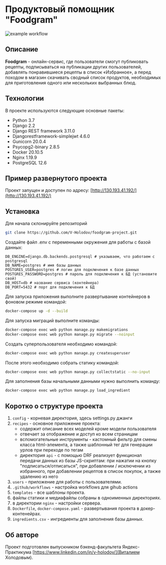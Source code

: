 # Продуктовый помощник "Foodgram"

![example workflow](https://github.com/v-holodov/foodgram-project/actions/workflows/fg_workflow.yml/badge.svg)

## Описание
**Foodgram** -  онлайн-сервис, где пользователи смогут публиковать рецепты, подписываться на публикации других пользователей, добавлять понравившиеся рецепты в список «Избранное», а перед походом в магазин скачивать сводный список продуктов, необходимых для приготовления одного или нескольких выбранных блюд.

## Технологии
В проекте используются следующие основные пакеты:
- Python 3.7
- Django 2.2
- Django REST framework 3.11.0  
- Djangorestframework-simplejwt 4.6.0
- Gunicorn 20.0.4
- Psycopg2-binary 2.8.5
- Docker  20.10.5
- Nginx 1.19.9
- PostgreSQL 12.6
## Пример развернутого проекта
Проект запущен и доступен по адресу:
[http://130.193.41.192/](http://130.193.41.192/)
## Установка

Для начала склонируйте репозиторий 
```bash
git clone https://github.com/V-Holodov/foodgram-project.git
```
Создайте файл .env с переменными окружения для работы с базой данных:
```
DB_ENGINE=django.db.backends.postgresql # указываем, что работаем с postgresql
DB_NAME=postgres # имя базы данных
POSTGRES_USER=postgres # логин для подключения к базе данных
POSTGRES_PASSWORD=postgres # пароль для подключения к БД (установите свой)
DB_HOST=db # название сервиса (контейнера)
DB_PORT=5432 # порт для подключения к БД 
```
Для запуска приложения выполните развертывание контейнеров в фоновом режиме командой:
```bash
docker-compose up -d --build 
```
Для запуска миграций выполните команды:
```bash
docker-compose exec web python manage.py makemigrations
docker-compose exec web python manage.py migrate --noinput
```
Создать суперпользователя необходимо командой:
```bash
docker-compose exec web python manage.py createsuperuser
```
После этого необходимо собрать статику командой:
```bash
docker-compose exec web python manage.py collectstatic --no-input
```

Для заполнения базы начальными данными нужно выполнить команду:
```bash
docker-compose exec web python manage.py load_ingredient
```
## Коротко о структуре проекта

1. `config` - корневая директория, здесь settings.py джанги
2. `recipes` - основное приложение проекта:
    * содержит описание всех моделей кроме модели пользователя
    * отвечает за отображение и доступ ко всем страницам
    * вспомогательные инструменты - кастомный фильтр для смены класса html-элемента, а также шаблонный тег для генерации урлов при переходе по тегам
    * директория `api` - с помощью DRF реализует функционал передачи данных из базы JS-скриптам: при нажатии на кнопку "подписаться/отписаться", при добавлении / исключении из избранного, при добавлении рецептов в список покупок, а также удалению из него
3. `users` - приложение для работы с пользователями.
4. `.github/workflows` - настройка workflows для gihub actions
5. `templates` - все шаблоны проекта.
6. файлы статики и медиафайлы собраны в одноименных директориях.
7. в директории `nginx` - настройки сервера.
8. `Dockerfile`, `docker-compose.yaml` - развертывания проекта в докер-контенейрах.
9. `ingredients.csv` - ингредиенты для заполнения базы данных.

## Об авторе
Проект подготовлен выпускником бэкенд-факультета Яндекс-Практикума [https://www.linkedin.com/in/v-holodov/](Виталием Холодовым).


